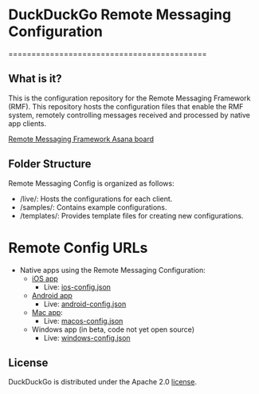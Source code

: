 # DuckDuckGo Remote Messaging Configuration
===========================================

## What is it?
This is the configuration repository for the Remote Messaging Framework (RMF). This repository hosts the configuration files that enable the RMF system, remotely controlling messages received and processed by native app clients.

[Remote Messaging Framework Asana board](https://app.asana.com/0/1207619243206445/1207619413684520)

## Folder Structure
Remote Messaging Config is organized as follows:

- /live/: Hosts the configurations for each client.
- /samples/: Contains example configurations.
- /templates/: Provides template files for creating new configurations.

# Remote Config URLs
- Native apps using the Remote Messaging Configuration:
    -   [iOS app](https://github.com/duckduckgo/iOS)
        -   Live: [ios-config.json](https://staticcdn.duckduckgo.com/remotemessaging/config/v1/ios-config.json)
    -   [Android app](https://github.com/duckduckgo/Android)
        -   Live: [android-config.json](https://staticcdn.duckduckgo.com/remotemessaging/config/v1/android-config.json)
    -   [Mac app](https://github.com/duckduckgo/macos-browser):
        -   Live: [macos-config.json](https://staticcdn.duckduckgo.com/remotemessaging/config/v1/macos-config.json)
    -   Windows app (in beta, code not yet open source)
        -   Live: [windows-config.json](https://staticcdn.duckduckgo.com/remotemessaging/config/v1/windows-config.json)

## License
DuckDuckGo is distributed under the Apache 2.0 [license](https://github.com/duckduckgo/BrowserServicesKit/blob/main/LICENSE).
